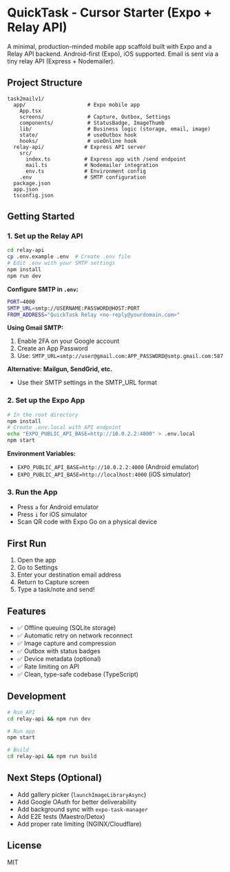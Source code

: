 # QuickTask - Cursor Starter (Expo + Relay API)

A minimal, production-minded mobile app scaffold built with Expo and a Relay API backend. Android-first (Expo), iOS supported. Email is sent via a tiny relay API (Express + Nodemailer).

## Project Structure

```
task2mailv1/
  app/                    # Expo mobile app
    App.tsx
    screens/              # Capture, Outbox, Settings
    components/           # StatusBadge, ImageThumb
    lib/                  # Business logic (storage, email, image)
    state/                # useOutbox hook
    hooks/                # useOnline hook
  relay-api/             # Express API server
    src/
      index.ts           # Express app with /send endpoint
      mail.ts            # Nodemailer integration
      env.ts             # Environment config
    .env                 # SMTP configuration
  package.json
  app.json
  tsconfig.json
```

## Getting Started

### 1. Set up the Relay API

```bash
cd relay-api
cp .env.example .env  # Create .env file
# Edit .env with your SMTP settings
npm install
npm run dev
```

**Configure SMTP in `.env`:**
```bash
PORT=4000
SMTP_URL=smtp://USERNAME:PASSWORD@HOST:PORT
FROM_ADDRESS="QuickTask Relay <no-reply@yourdomain.com>"
```

**Using Gmail SMTP:**
1. Enable 2FA on your Google account
2. Create an App Password
3. Use: `SMTP_URL=smtp://user@gmail.com:APP_PASSWORD@smtp.gmail.com:587`

**Alternative: Mailgun, SendGrid, etc.**
- Use their SMTP settings in the SMTP_URL format

### 2. Set up the Expo App

```bash
# In the root directory
npm install
# Create .env.local with API endpoint
echo "EXPO_PUBLIC_API_BASE=http://10.0.2.2:4000" > .env.local
npm start
```

**Environment Variables:**
- `EXPO_PUBLIC_API_BASE=http://10.0.2.2:4000` (Android emulator)
- `EXPO_PUBLIC_API_BASE=http://localhost:4000` (iOS simulator)

### 3. Run the App

- Press `a` for Android emulator
- Press `i` for iOS simulator
- Scan QR code with Expo Go on a physical device

## First Run

1. Open the app
2. Go to Settings
3. Enter your destination email address
4. Return to Capture screen
5. Type a task/note and send!

## Features

- ✅ Offline queuing (SQLite storage)
- ✅ Automatic retry on network reconnect
- ✅ Image capture and compression
- ✅ Outbox with status badges
- ✅ Device metadata (optional)
- ✅ Rate limiting on API
- ✅ Clean, type-safe codebase (TypeScript)

## Development

```bash
# Run API
cd relay-api && npm run dev

# Run app
npm start

# Build
cd relay-api && npm run build
```

## Next Steps (Optional)

- Add gallery picker (`launchImageLibraryAsync`)
- Add Google OAuth for better deliverability
- Add background sync with `expo-task-manager`
- Add E2E tests (Maestro/Detox)
- Add proper rate limiting (NGINX/Cloudflare)

## License

MIT

